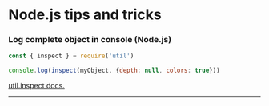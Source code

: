# Node.js tips and tricks

### Log complete object in console (Node.js)

``` javascript
const { inspect } = require('util')

console.log(inspect(myObject, {depth: null, colors: true}))
```
[util.inspect docs.](https://nodejs.org/api/util.html#util_util_inspect_object_showhidden_depth_colors)

---